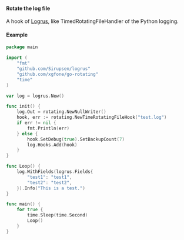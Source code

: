 #### Rotate the log file
A hook of [Logrus](github.com/Sirupsen/logrus), like TimedRotatingFileHandler of the Python logging.

#### Example
```go
package main

import (
    "fmt"
    "github.com/Sirupsen/logrus"
    "github.com/xgfone/go-rotating"
    "time"
)

var log = logrus.New()

func init() {
    log.Out = rotating.NewNullWriter()
    hook, err := rotating.NewTimeRotatingFileHook("test.log")
    if err != nil {
        fmt.Println(err)
    } else {
        hook.SetDebug(true).SetBackupCount(7)
        log.Hooks.Add(hook)
    }
}

func Loop() {
    log.WithFields(logrus.Fields{
        "test1": "test1",
        "test2": "test2",
    }).Info("This is a test.")
}

func main() {
    for true {
        time.Sleep(time.Second)
        Loop()
    }
}
```
